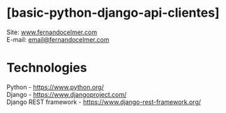 # [basic-python-django-api-clientes]

Site: www.fernandocelmer.com
</br>
E-mail: email@fernandocelmer.com

# Technologies
Python - https://www.python.org/ <br> 
Django - https://www.djangoproject.com/ <br> 
Django REST framework - https://www.django-rest-framework.org/ <br> 

 



